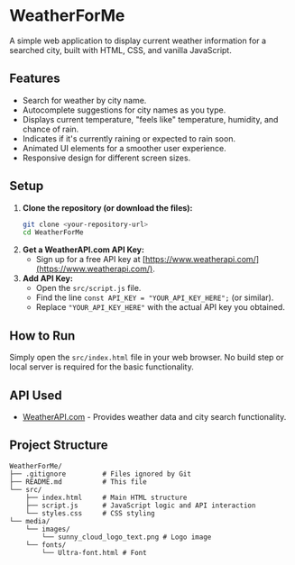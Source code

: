 # WeatherForMe

A simple web application to display current weather information for a searched city, built with HTML, CSS, and vanilla JavaScript.

## Features

*   Search for weather by city name.
*   Autocomplete suggestions for city names as you type.
*   Displays current temperature, "feels like" temperature, humidity, and chance of rain.
*   Indicates if it's currently raining or expected to rain soon.
*   Animated UI elements for a smoother user experience.
*   Responsive design for different screen sizes.

## Setup

1.  **Clone the repository (or download the files):**
    ```bash
    git clone <your-repository-url>
    cd WeatherForMe
    ```
2.  **Get a WeatherAPI.com API Key:**
    *   Sign up for a free API key at [https://www.weatherapi.com/](https://www.weatherapi.com/).
3.  **Add API Key:**
    *   Open the `src/script.js` file.
    *   Find the line `const API_KEY = "YOUR_API_KEY_HERE";` (or similar).
    *   Replace `"YOUR_API_KEY_HERE"` with the actual API key you obtained.

## How to Run

Simply open the `src/index.html` file in your web browser. No build step or local server is required for the basic functionality.

## API Used

*   [WeatherAPI.com](https://www.weatherapi.com/) - Provides weather data and city search functionality.

## Project Structure

```
WeatherForMe/
├── .gitignore         # Files ignored by Git
├── README.md          # This file
└── src/
    ├── index.html     # Main HTML structure
    ├── script.js      # JavaScript logic and API interaction
    └── styles.css     # CSS styling
└── media/
	└── images/
		└── sunny_cloud_logo_text.png # Logo image
	└── fonts/
		└── Ultra-font.html # Font
```